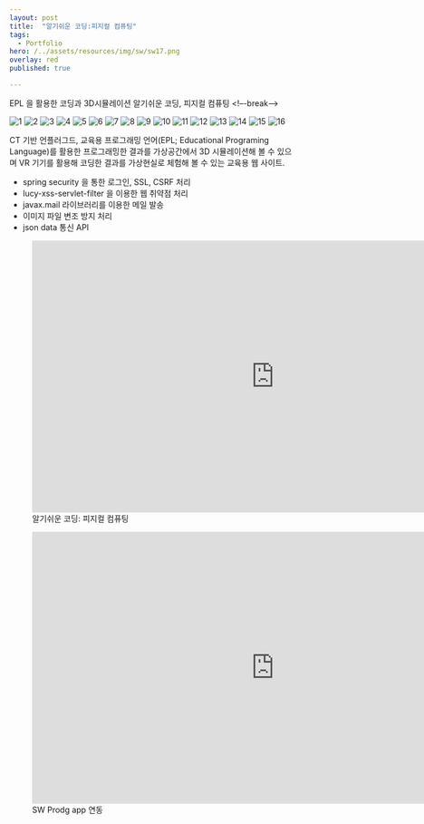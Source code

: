 ```yaml
---
layout: post
title:  "알기쉬운 코딩:피지컬 컴퓨팅"
tags:
  - Portfolio
hero: /../assets/resources/img/sw/sw17.png
overlay: red
published: true

---
```

EPL 을 활용한 코딩과 3D시뮬레이션 알기쉬운 코딩, 피지컬 컴퓨팅
<!–-break-–>

<div class="container">
	<div id="slides">
		<img src="{{ site.url }}/assets/resources/img/sw/sw3.png" alt="1">
     	<img src="{{ site.url }}/assets/resources/img/sw/sw4.png" alt="2">
     	<img src="{{ site.url }}/assets/resources/img/sw/sw5.png" alt="3">
     	<img src="{{ site.url }}/assets/resources/img/sw/sw6.png" alt="4">
     	<img src="{{ site.url }}/assets/resources/img/sw/sw7.png" alt="5">
     	<img src="{{ site.url }}/assets/resources/img/sw/sw8.png" alt="6">
     	<img src="{{ site.url }}/assets/resources/img/sw/sw9.png" alt="7">
     	<img src="{{ site.url }}/assets/resources/img/sw/sw10.png" alt="8">
     	<img src="{{ site.url }}/assets/resources/img/sw/sw11.png" alt="9">
     	<img src="{{ site.url }}/assets/resources/img/sw/sw12.png" alt="10">
     	<img src="{{ site.url }}/assets/resources/img/sw/sw13.png" alt="11">
     	<img src="{{ site.url }}/assets/resources/img/sw/sw14.png" alt="12">
     	<img src="{{ site.url }}/assets/resources/img/sw/sw15.png" alt="13">
     	<img src="{{ site.url }}/assets/resources/img/sw/sw16.png" alt="14">
     	<img src="{{ site.url }}/assets/resources/img/sw/sw17.png" alt="15"> 
     	<img src="{{ site.url }}/assets/resources/img/sw/sw18.png" alt="16">
	</div>
</div>

<script src="https://code.jquery.com/jquery-1.9.1.min.js"></script>
<script src="{{ site.url }}/assets/slider/js/jquery.slides.min.js"></script>
<script>
	$(function() {
		$('#slides').slidesjs({
        width: 940,
        height: 628,
        play: {
        		active: true,
          		auto: true,
          		interval: 1000,
          		swap: true
        	}
      	});
    });
</script>

CT 기반 언플러그드, 교육용 프로그래밍 언어(EPL; Educational Programing Language)를 활용한 프로그래밍한 결과를 가상공간에서 3D 시뮬레이션해 볼 수 있으며 VR 기기를 활용해 코딩한 결과를 가상현실로 체험해 볼 수 있는 교육용 웹 사이트.

<ul>
	<li>spring security 을 통한 로그인, SSL, CSRF 처리</li>
  	<li>lucy-xss-servlet-filter 을 이용한 웹 취약점 처리</li>
  	<li>javax.mail 라이브러리를 이용한 메일 발송</li>
  	<li>이미지 파일 변조 방지 처리</li>
  	<li>json data 통신 API</li>
</ul>

<figure>
	<iframe width="854" height="480" src="https://www.youtube.com/embed/w9Am9mPuPxQ" frameborder="0" allowfullscreen></iframe>
 	<figcaption>알기쉬운 코딩: 피지컬 컴퓨팅</figcaption>
</figure>

<figure>
	<iframe width="854" height="480" src="https://www.youtube.com/embed/rC-NrdkYRGA" frameborder="0" allowfullscreen></iframe>
 	<figcaption>SW Prodg app 연동</figcaption>
</figure>
